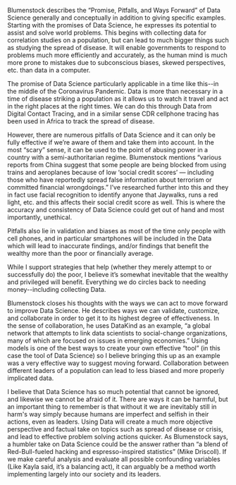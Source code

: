 Blumenstock describes the “Promise, Pitfalls, and Ways Forward” of Data Science generally and conceptually in addition to giving specific examples. Starting with the promises of Data Science, he expresses its potential to assist and solve world problems. This begins with collecting data for correlation studies on a population, but can lead to much bigger things such as studying the spread of disease. It will enable governments to respond to problems much more efficiently and accurately, as the human mind is much more prone to mistakes due to subconscious biases, skewed perspectives, etc. than data in a computer. 
	
The promise of Data Science particularly applicable in a time like this--in the middle of the Coronavirus Pandemic. Data is more than necessary in a time of disease striking a population as it allows us to watch it travel and act in the right places at the right times. We can do this through Data from Digital Contact Tracing, and in a similar sense CDR cellphone tracing has been used in Africa to track the spread of disease.

However, there are numerous pitfalls of Data Science and it can only be fully effective if we’re aware of them and take them into account. In the most “scary” sense, it can be used to the point of abusing power in a country with a semi-authoritarian regime. Blumenstock mentions “various reports from China suggest that some people are being blocked from using trains and aeroplanes because of low ‘social credit scores’ — including those who have reportedly spread false information about terrorism or committed financial wrongdoings.” I’ve researched further into this and they in fact use facial recognition to identify anyone that Jaywalks, runs a red light, etc. and this affects their social credit score as well. This is where the accuracy and consistency of Data Science could get out of hand and most importantly, unethical.

Pitfalls also lie in validation and biases as most of the time only people with cell phones, and in particular smartphones will be included in the Data which will lead to inaccurate findings, and/or findings that benefit the wealthy more than the poor or financially average. 

While I support strategies that help (whether they merely attempt to or successfully do) the poor, I believe it’s somewhat inevitable that the wealthy and privileged will benefit. Everything we do circles back to needing money--including collecting Data.

Blumenstock closes his thoughts with the ways we can act to move forward to improve Data Science. He describes ways we can validate, customize, and collaborate in order to get it to its highest degree of effectiveness. In the sense of  collaboration, he uses DataKind as an example, “a global network that attempts to link data scientists to social-change organizations, many of which are focused on issues in emerging economies.” Using models is one of the best ways to create your own effective “tool” (in this case the tool of Data Science) so I believe bringing this up as an example was a very effective way to suggest moving forward. Collaboration between different leaders of a population can lead to less biased and more properly implicated data.

I believe that Data Science has so much potential that cannot be ignored, and likewise we cannot be afraid of it. There are ways it can be harmful, but an important thing to remember is that without it we are inevitably still in harm's way simply because humans are imperfect and selfish in their actions, even as leaders. Using Data will create a much more objective perspective and factual take on topics such as spread of disease or crisis, and lead to effective problem solving actions quicker. As Blumenstock says, a humbler take on Data Science could be the answer rather than “a blend of Red-Bull-fueled hacking and espresso-inspired statistics” (Mike Driscoll). If we make careful analysis and evaluate all possible confounding variables (Like Kayla said, it’s a balancing act), it can arguably be a method worth implementing largely into our society and its leaders.

